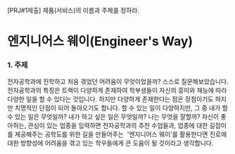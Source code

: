 [PRJ#1제출] 제품(서비스)의 이름과 주제를 정하라.



# 엔지니어스 웨이(Engineer's Way)

### 1. 주제
전자공학과에 진학하고 처음 겪었던 어려움이 무엇이었을까? 스스로 질문해보았습니다.
전자공학과의 특징은 트랙이 다양하게 존재하여 학부생들이 자신의 흥미와 재능에 따라 다양한 일을 할 수 있다는 것입니다.
하지만 다양하게 존재한다는 점은 장점이기도 하지만 치명적인 단점이 되어 돌아오기도 합니다.
할 수 있는 일이 다양하지만, 그 중 내가 할 수 있는 일은 무엇일까? 내가 하고 싶은 일은 무엇일까? 나는 무엇을 잘할까?
자신이 좋아하는, 관심이 있는 업종을 입력하면 전자공학과의 추천 수업들과, 업종에 대한 길잡이를 제공해주는 공학도를 위한 길을 만들어주는 
'엔지니어스 웨이'를 활용한다면 진로에 대한 방향성에 어려움을 겪고 있는 학우들에게 큰 도움이 될 것이라고 생각합니다.

